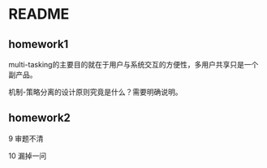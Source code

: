 # README


## homework1

multi-tasking的主要目的就在于用户与系统交互的方便性，多用户共享只是一个副产品。

机制-策略分离的设计原则究竟是什么？需要明确说明。

## homework2

9 审题不清

10 漏掉一问
